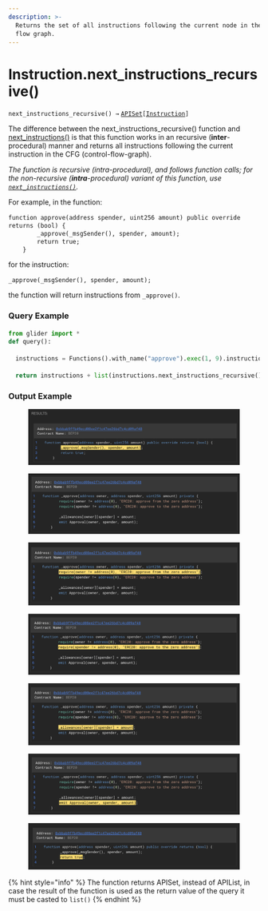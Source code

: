 ```yaml
---
description: >-
  Returns the set of all instructions following the current node in the control
  flow graph.
---
```


# Instruction.next\_instructions\_recursive()

`next_instructions_recursive() →` [`APISet`](../iterables/apiset.md)`[`[`Instruction`](./)`]`

The difference between the next\_instructions\_recursive() function and [next\_instructions()](instruction.next_instructions.md) is that this function works in an recursive (**inter**-procedural) manner and returns all instructions following the current instruction in the CFG (control-flow-graph).

_The function is recursive (intra-procedural), and follows function calls; for the non-recursive (**intra**-procedural) variant of this function, use_ [_`next_instructions()`_](instruction.next_instructions.md)_._



For example, in the function:

```solidity
function approve(address spender, uint256 amount) public override returns (bool) {
        _approve(_msgSender(), spender, amount);
        return true;
    }
```

for the instruction:

```solidity
_approve(_msgSender(), spender, amount);
```

the function will return instructions from `_approve()`.

### Query Example

```python
from glider import *
def query():

  instructions = Functions().with_name("approve").exec(1, 9).instructions().exec(1,1)
  
  return instructions + list(instructions.next_instructions_recursive())
```

### Output Example

<figure><img src="../../.gitbook/assets/image (2) (1) (1) (1) (1) (1) (1) (2).png" alt=""><figcaption></figcaption></figure>

<figure><img src="../../.gitbook/assets/image (3) (1) (1) (1) (1) (2).png" alt=""><figcaption></figcaption></figure>

<figure><img src="../../.gitbook/assets/image (4) (1) (1) (1) (2).png" alt=""><figcaption></figcaption></figure>

<figure><img src="../../.gitbook/assets/image (5) (1) (1) (1) (2).png" alt=""><figcaption></figcaption></figure>

<figure><img src="../../.gitbook/assets/image (6) (1) (1) (1) (2).png" alt=""><figcaption></figcaption></figure>

<figure><img src="../../.gitbook/assets/image (7) (1) (1) (1) (2).png" alt=""><figcaption></figcaption></figure>

<figure><img src="../../.gitbook/assets/image (8) (1) (1) (2).png" alt=""><figcaption></figcaption></figure>

{% hint style="info" %}
The function returns APISet, instead of APIList, in case the result of the function is used as the return value of the query it must be casted to `list()`
{% endhint %}
